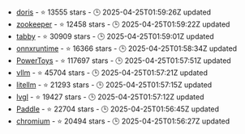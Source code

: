 - [doris](https://github.com/apache/doris) - ⭐ 13555 stars - 🕒 2025-04-25T01:59:26Z updated
- [zookeeper](https://github.com/apache/zookeeper) - ⭐ 12458 stars - 🕒 2025-04-25T01:59:22Z updated
- [tabby](https://github.com/TabbyML/tabby) - ⭐ 30909 stars - 🕒 2025-04-25T01:59:01Z updated
- [onnxruntime](https://github.com/microsoft/onnxruntime) - ⭐ 16366 stars - 🕒 2025-04-25T01:58:34Z updated
- [PowerToys](https://github.com/microsoft/PowerToys) - ⭐ 117697 stars - 🕒 2025-04-25T01:57:51Z updated
- [vllm](https://github.com/vllm-project/vllm) - ⭐ 45704 stars - 🕒 2025-04-25T01:57:21Z updated
- [litellm](https://github.com/BerriAI/litellm) - ⭐ 21293 stars - 🕒 2025-04-25T01:57:15Z updated
- [lvgl](https://github.com/lvgl/lvgl) - ⭐ 19427 stars - 🕒 2025-04-25T01:57:12Z updated
- [Paddle](https://github.com/PaddlePaddle/Paddle) - ⭐ 22704 stars - 🕒 2025-04-25T01:56:45Z updated
- [chromium](https://github.com/chromium/chromium) - ⭐ 20494 stars - 🕒 2025-04-25T01:56:27Z updated
